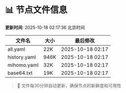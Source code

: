 # 📊 节点文件信息

**更新时间**: 2025-10-18 02:17:36 北京时间

| 文件名 | 大小 | 最后修改 |
|--------|------|----------|
| all.yaml | 22K | 2025-10-18 02:17 |
| history.yaml | 946K | 2025-10-18 02:17 |
| mihomo.yaml | 32K | 2025-10-18 02:17 |
| base64.txt | 19K | 2025-10-18 02:17 |

> 🔄 文件每30分钟自动更新，确保节点的新鲜度和可用性
